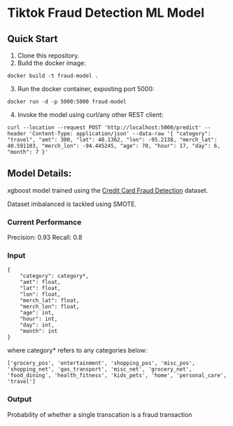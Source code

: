 # Tiktok Fraud Detection ML Model

## Quick Start
1. Clone this repository.
2. Build the docker image:
```
docker build -t fraud-model .
```
3. Run the docker container, exposting port 5000:
```
docker run -d -p 5000:5000 fraud-model
```
4. Invoke the model using curl/any other REST client:
```
curl --location --request POST 'http://localhost:5000/predict' --header 'Content-Type: application/json' --data-raw '{ "category": "travel", "amt": 300, "lat": 40.1362, "lon": -95.2138, "merch_lat": 40.591103, "merch_lon": -94.445245, "age": 70, "hour": 17, "day": 6, "month": 7 }' 
```

## Model Details:

xgboost model trained using the [Credit Card Fraud Detection](https://www.kaggle.com/datasets/kartik2112/fraud-detection?datasetId=817870&sortBy=voteCount) dataset. 

Dataset imbalanced is tackled using SMOTE.

### Current Performance
Precision: 0.93
Recall: 0.8

### Input
```
{
    "category": category*,
    "amt": float,
    "lat": float,
    "lon": float,
    "merch_lat": float,
    "merch_lon": float,
    "age": int,
    "hour": int,
    "day": int,
    "month": int
}
```

where category* refers to any categories below:
```
['grocery_pos', 'entertainment', 'shopping_pos', 'misc_pos', 'shopping_net', 'gas_transport', 'misc_net', 'grocery_net', 'food_dining', 'health_fitness', 'kids_pets', 'home', 'personal_care', 'travel']
```

### Output
Probability of whether a single transcation is a fraud transaction
